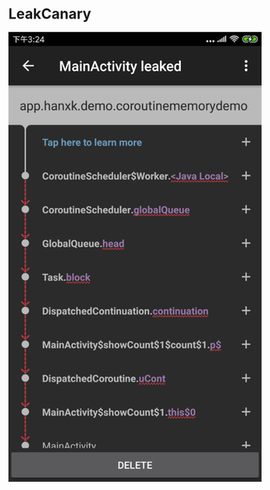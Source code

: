 # LeakCanary

![Image text](https://raw.githubusercontent.com/hanxk/coroutine_memory_leak/master/memory_leak/screeen_leak.png)
